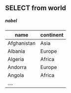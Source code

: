 ## SELECT from world

##### nobel
| name        | continent |
|-------------|-----------|
| Afghanistan | Asia      |
| Albania     | Europe    |
| Algeria     | Africa    |
| Andorra     | Europe    |
| Angola      | Africa    |
|.... |
